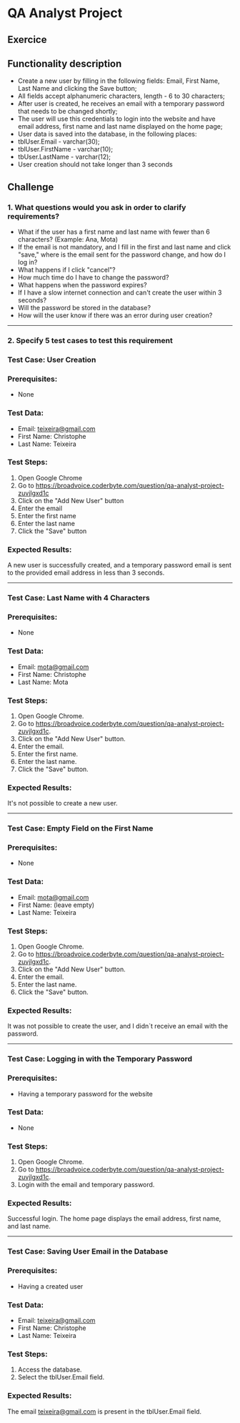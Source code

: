 # QA Analyst Project

## Exercice

## Functionality description
- Create a new user by filling in the following fields: Email, First Name, Last Name and clicking the Save button;
- All fields accept alphanumeric characters, length - 6 to 30 characters;
- After user is created, he receives an email with a temporary password that needs to be changed shortly;
- The user will use this credentials to login into the website and have email address, first name and last name displayed on the home page;
- User data is saved into the database, in the following places:
- tblUser.Email - varchar(30);
- tblUser.FirstName - varchar(10);
- tbUser.LastName - varchar(12);
- User creation should not take longer than 3 seconds

## Challenge

### 1. What questions would you ask in order to clarify requirements?

- What if the user has a first name and last name with fewer than 6 characters? (Example: Ana, Mota)
- If the email is not mandatory, and I fill in the first and last name and click "save," where is the email sent for the password change, and how do I log in?
- What happens if I click "cancel"?
- How much time do I have to change the password?
- What happens when the password expires?
- If I have a slow internet connection and can't create the user within 3 seconds?
- Will the password be stored in the database?
- How will the user know if there was an error during user creation?

-----------------

###  2. Specify 5 test cases to test this requirement
### Test Case: User Creation

### Prerequisites:
- None

### Test Data:
- Email: teixeira@gmail.com
- First Name: Christophe
- Last Name: Teixeira

### Test Steps:
1. Open Google Chrome
2. Go to https://broadvoice.coderbyte.com/question/qa-analyst-project-zuvjlgxd1c
3. Click on the "Add New User" button
4. Enter the email
5. Enter the first name
6. Enter the last name
7. Click the "Save" button

### Expected Results:
A new user is successfully created, and a temporary password email is sent to the provided email address in less than 3 seconds.

--------------------

### Test Case: Last Name with 4 Characters

### Prerequisites:
- None

### Test Data:
- Email: mota@gmail.com
- First Name: Christophe
- Last Name: Mota

### Test Steps:
1. Open Google Chrome.
2. Go to https://broadvoice.coderbyte.com/question/qa-analyst-project-zuvjlgxd1c.
3. Click on the "Add New User" button.
4. Enter the email.
5. Enter the first name.
6. Enter the last name.
7. Click the "Save" button.

### Expected Results:
It's not possible to create a new user.

------------------

### Test Case: Empty Field on the First Name

### Prerequisites:
- None

### Test Data:
- Email: mota@gmail.com
- First Name: (leave empty)
- Last Name: Teixeira

### Test Steps:
1. Open Google Chrome.
2. Go to https://broadvoice.coderbyte.com/question/qa-analyst-project-zuvjlgxd1c.
3. Click on the "Add New User" button.
4. Enter the email.
5. Enter the last name.
6. Click the "Save" button.

### Expected Results:
It was not possible to create the user, and I didn´t receive an email with the password.

------------

### Test Case: Logging in with the Temporary Password

### Prerequisites:
- Having a temporary password for the website

### Test Data:
- None

### Test Steps:
1. Open Google Chrome.
2. Go to https://broadvoice.coderbyte.com/question/qa-analyst-project-zuvjlgxd1c.
3. Login with the email and temporary password.

### Expected Results:
Successful login. The home page displays the email address, first name, and last name.

------------

### Test Case: Saving User Email in the Database

### Prerequisites:
- Having a created user

### Test Data:
- Email: teixeira@gmail.com
- First Name: Christophe
- Last Name: Teixeira

### Test Steps:
1. Access the database.
2. Select the tblUser.Email field.


### Expected Results:
The email teixeira@gmail.com is present in the tblUser.Email field.




